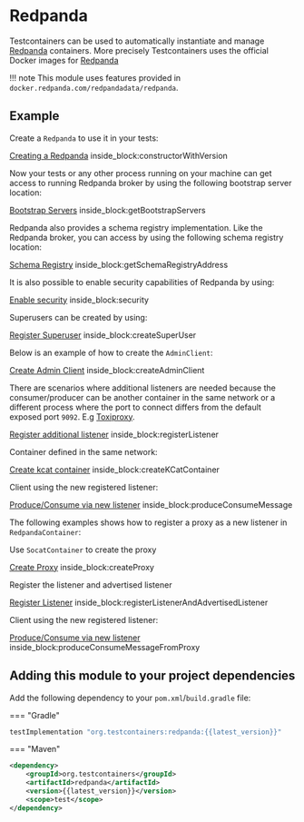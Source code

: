 # Redpanda

Testcontainers can be used to automatically instantiate and manage [Redpanda](https://redpanda.com/) containers.
More precisely Testcontainers uses the official Docker images for [Redpanda](https://hub.docker.com/r/redpandadata/redpanda)

!!! note
    This module uses features provided in `docker.redpanda.com/redpandadata/redpanda`.

## Example

Create a `Redpanda` to use it in your tests:
<!--codeinclude-->
[Creating a Redpanda](../../modules/redpanda/src/test/java/org/testcontainers/redpanda/RedpandaContainerTest.java) inside_block:constructorWithVersion
<!--/codeinclude-->

Now your tests or any other process running on your machine can get access to running Redpanda broker by using the following bootstrap server location:

<!--codeinclude-->
[Bootstrap Servers](../../modules/redpanda/src/test/java/org/testcontainers/redpanda/RedpandaContainerTest.java) inside_block:getBootstrapServers
<!--/codeinclude-->

Redpanda also provides a schema registry implementation. Like the Redpanda broker, you can access by using the following schema registry location:

<!--codeinclude-->
[Schema Registry](../../modules/redpanda/src/test/java/org/testcontainers/redpanda/RedpandaContainerTest.java) inside_block:getSchemaRegistryAddress
<!--/codeinclude-->

It is also possible to enable security capabilities of Redpanda by using:

<!--codeinclude-->
[Enable security](../../modules/redpanda/src/test/java/org/testcontainers/redpanda/RedpandaContainerTest.java) inside_block:security
<!--/codeinclude-->

Superusers can be created by using:

<!--codeinclude-->
[Register Superuser](../../modules/redpanda/src/test/java/org/testcontainers/redpanda/RedpandaContainerTest.java) inside_block:createSuperUser
<!--/codeinclude-->

Below is an example of how to create the `AdminClient`:

<!--codeinclude-->
[Create Admin Client](../../modules/redpanda/src/test/java/org/testcontainers/redpanda/RedpandaContainerTest.java) inside_block:createAdminClient
<!--/codeinclude-->

There are scenarios where additional listeners are needed because the consumer/producer can be another
container in the same network or a different process where the port to connect differs from the default
exposed port `9092`. E.g [Toxiproxy](../modules/toxiproxy.md).

<!--codeinclude-->
[Register additional listener](../../modules/redpanda/src/test/java/org/testcontainers/redpanda/RedpandaContainerTest.java) inside_block:registerListener
<!--/codeinclude-->

Container defined in the same network:

<!--codeinclude-->
[Create kcat container](../../modules/redpanda/src/test/java/org/testcontainers/redpanda/RedpandaContainerTest.java) inside_block:createKCatContainer
<!--/codeinclude-->

Client using the new registered listener:

<!--codeinclude-->
[Produce/Consume via new listener](../../modules/redpanda/src/test/java/org/testcontainers/redpanda/RedpandaContainerTest.java) inside_block:produceConsumeMessage
<!--/codeinclude-->

The following examples shows how to register a proxy as a new listener in `RedpandaContainer`:

Use `SocatContainer` to create the proxy

<!--codeinclude-->
[Create Proxy](../../modules/redpanda/src/test/java/org/testcontainers/redpanda/RedpandaContainerTest.java) inside_block:createProxy
<!--/codeinclude-->

Register the listener and advertised listener

<!--codeinclude-->
[Register Listener](../../modules/redpanda/src/test/java/org/testcontainers/redpanda/RedpandaContainerTest.java) inside_block:registerListenerAndAdvertisedListener
<!--/codeinclude-->

Client using the new registered listener:

<!--codeinclude-->
[Produce/Consume via new listener](../../modules/redpanda/src/test/java/org/testcontainers/redpanda/RedpandaContainerTest.java) inside_block:produceConsumeMessageFromProxy
<!--/codeinclude-->

## Adding this module to your project dependencies

Add the following dependency to your `pom.xml`/`build.gradle` file:

=== "Gradle"
```groovy
testImplementation "org.testcontainers:redpanda:{{latest_version}}"
```
=== "Maven"
```xml
<dependency>
    <groupId>org.testcontainers</groupId>
    <artifactId>redpanda</artifactId>
    <version>{{latest_version}}</version>
    <scope>test</scope>
</dependency>
```
